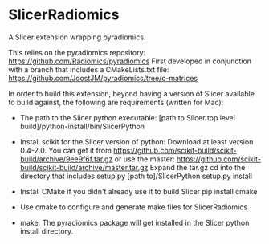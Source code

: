 # SlicerRadiomics
A Slicer extension wrapping pyradiomics.

This relies on the pyradiomics repository:
https://github.com/Radiomics/pyradiomics
First developed in conjunction with a branch that includes a CMakeLists.txt file:
https://github.com/JoostJM/pyradiomics/tree/c-matrices

In order to build this extension, beyond having a version of Slicer available to build
against, the following are requirements (written for Mac):

- The path to the Slicer python executable:
  [path to Slicer top level build]/python-install/bin/SlicerPython

- Install scikit for the Slicer version of python:
  Download at least version 0.4-2.0. You can get it from https://github.com/scikit-build/scikit-build/archive/9ee9f6f.tar.gz or use the master: https://github.com/scikit-build/scikit-build/archive/master.tar.gz
  Expand the tar.gz
  cd into the directory that includes setup.py
  [path to]/SlicerPython setup.py install

- Install CMake if you didn't already use it to build Slicer
  pip install cmake

- Use cmake to configure and generate make files for SlicerRadiomics

- make. The pyradiomics package will get installed in the Slicer python install directory.
